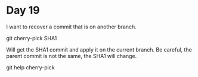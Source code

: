 # Day 19

I want to recover a commit that is on another branch.

git cherry-pick SHA1

Will get the SHA1 commit and apply it on the current branch. Be careful, the parent commit is not the same, the SHA1 will change.

git help cherry-pick
